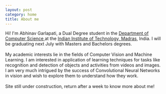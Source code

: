 ```yaml
---
layout: post
category: home
title: About me
---
```


Hi! I'm Abhinav Garlapati, a Dual Degree student in the <a href="https://www.cse.iitm.ac.in/"> Department of Computer Science </a> at the <a href="https://www.iitm.ac.in/"> Indian Institute of Technology, Madras</a>, India. I will be graduating next July with Masters and Bachelors degrees.
<br/>
<br/>
My academic interests lie in the fields of Computer Vision and Machine Learning. I am interested in application of learning techniques for tasks like recognition and detection of objects and activities from videos and images. I am very much intrigued by the success of Convolutional Neural Networks in vision and wish to explore them to understand how they work.
<br/>
<br/>
Site  still under construction, return after a week to know more about me!
<!---<div class="bs-example">
<table class="table">
<thead>
<tr>
<th>Row</th>
<th>First Name</th>
<th>Last Name</th>
<th>Email</th>
</tr>
</thead>
<tbody>
<tr>
<td>1</td>
<td>John</td>
<td>Carter</td>
<td>johncarter@mail.com</td>
</tr>
<tr>
<td>2</td>
<td>Peter</td>
<td>Parker</td>
<td>peterparker@mail.com</td>
</tr>
<tr>
<td>3</td>
<td>John</td>
<td>Rambo</td>
<td>johnrambo@mail.com</td>
</tr>
</tbody>
</table>
</div>--->
